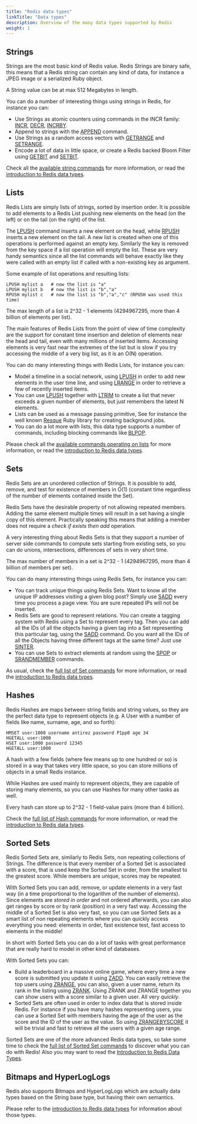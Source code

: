 ```yaml
---
title: "Redis data types"
linkTitle: "Data types"
description: Overview of the many data types supported by Redis
weight: 1
---
```


<a name="strings"></a>
Strings
---

Strings are the most basic kind of Redis value. Redis Strings are binary safe, this means that a Redis string can contain any kind of data, for instance a
JPEG image or a serialized Ruby object.

A String value can be at max 512 Megabytes in length.

You can do a number of interesting things using strings in Redis, for instance you can:

* Use Strings as atomic counters using commands in the INCR family: [INCR](/commands/incr), [DECR](/commands/decr), [INCRBY](/commands/incrby).
* Append to strings with the [APPEND](/commands/append) command.
* Use Strings as a random access vectors with [GETRANGE](/commands/getrange) and [SETRANGE](/commands/setrange).
* Encode a lot of data in little space, or create a Redis backed Bloom Filter using [GETBIT](/commands/getbit) and [SETBIT](/commands/setbit).

Check all the [available string commands](/commands/#string) for more information, or read the [introduction to Redis data types](/topics/data-types-intro).

<a name="lists"></a>
Lists
---

Redis Lists are simply lists of strings, sorted by insertion order.
It is possible to add elements to a Redis List pushing new elements on the head  (on the left) or on the tail (on the right) of the list.

The [LPUSH](/commands/lpush) command inserts a new element on the head, while
[RPUSH](/commands/rpush) inserts a new element on the tail. A new list is created
when one of this operations is performed against an empty key.
Similarly the key is removed from the key space if a list operation will
empty the list. These are very handy semantics since all the list commands will
behave exactly like they were called with an empty list if called with a
non-existing key as argument.

Some example of list operations and resulting lists:

    LPUSH mylist a   # now the list is "a"
    LPUSH mylist b   # now the list is "b","a"
    RPUSH mylist c   # now the list is "b","a","c" (RPUSH was used this time)

The max length of a list is 2^32 - 1 elements (4294967295, more than 4 billion of elements per list).

The main features of Redis Lists from the point of view of time complexity are
the support for constant time insertion and deletion of elements near the
head and tail, even with many millions of inserted items.
Accessing elements is very fast near the extremes of the list but
is slow if you try accessing the middle of a very big list, as it is
an O(N) operation.

You can do many interesting things with Redis Lists, for instance you can:

* Model a timeline in a social network, using [LPUSH](/commands/lpush) in order to add new elements in the user time line, and using [LRANGE](/commands/lrange) in order to retrieve a few of recently inserted items.
* You can use [LPUSH](/commands/lpush) together with [LTRIM](/commands/ltrim) to create a list that never exceeds a given number of elements, but just remembers the latest N elements.
* Lists can be used as a message passing primitive, See for instance the well known [Resque](https://github.com/resque/resque) Ruby library for creating background jobs.
* You can do a lot more with lists, this data type supports a number of commands, including blocking commands like [BLPOP](/commands/blpop).

Please check all the [available commands operating on lists](/commands#list) for more information, or read the [introduction to Redis data types](/topics/data-types-intro).

<a name="sets"></a>
Sets
---

Redis Sets are an unordered collection of Strings. It is possible to add,
remove, and test for existence of members in O(1) (constant time regardless
of the number of elements contained inside the Set).

Redis Sets have the desirable property of not allowing repeated members. Adding the same element multiple times will result in a set having a single copy of this element. Practically speaking this means that adding a member does not require a *check if exists then add* operation.

A very interesting thing about Redis Sets is that they support a number of
server side commands to compute sets starting from existing sets, so you
can do unions, intersections, differences of sets in very short time.

The max number of members in a set is 2^32 - 1 (4294967295, more than 4 billion   of members per set).

You can do many interesting things using Redis Sets, for instance you can:

* You can track unique things using Redis Sets. Want to know all the unique IP addresses visiting a given blog post? Simply use [SADD](/commands/sadd) every time you process a page view. You are sure repeated IPs will not be inserted.
* Redis Sets are good to represent relations. You can create a tagging system with Redis using a Set to represent every tag. Then you can add all the IDs of all the objects having a given tag into a Set representing this particular tag, using the [SADD](/commands/sadd) command. Do you want all the IDs of all the Objects having three different tags at the same time? Just use [SINTER](/commands/sinter).
* You can use Sets to extract elements at random using the [SPOP](/commands/spop) or [SRANDMEMBER](/commands/srandmember) commands.


As usual, check the [full list of Set commands](/commands#set) for more information, or read the [introduction to Redis data types](/topics/data-types-intro).

<a name="hashes"></a>
Hashes
---

Redis Hashes are maps between string fields and string values, so they are the perfect data type to represent objects (e.g. A User with a number of fields like name, surname, age, and so forth):

    HMSET user:1000 username antirez password P1pp0 age 34
    HGETALL user:1000
    HSET user:1000 password 12345
    HGETALL user:1000

A hash with a few fields (where few means up to one hundred or so) is stored in a way
that takes very little space, so you can store millions of objects in a small
Redis instance.

While Hashes are used mainly to represent objects, they are capable of storing many elements, so you can use Hashes for many other tasks as well.

Every hash can store up to 2^32 - 1 field-value pairs (more than 4 billion).

Check the [full list of Hash commands](/commands#hash) for more information, or read the [introduction to Redis data types](/topics/data-types-intro).

<a name="sorted-sets"></a>
Sorted Sets
---

Redis Sorted Sets are, similarly to Redis Sets, non repeating collections of
Strings. The difference is that every member of a Sorted Set is associated
with a score, that is used keep the Sorted Set in order, from the
smallest to the greatest score.  While members are unique, scores may be
repeated.

With Sorted Sets you can add, remove, or update elements in a very fast way
(in a time proportional to the logarithm of the number of elements). Since
elements are *stored in order* and not ordered afterwards, you can also get
ranges by score or by rank (position) in a very fast way.
Accessing the middle of a Sorted Set is also very fast, so you can use
Sorted Sets as a smart list of non repeating elements where you can quickly access
everything you need: elements in order, fast existence test, fast access
to elements in the middle!

In short with Sorted Sets you can do a lot of tasks with great performance
that are really hard to model in other kind of databases.

With Sorted Sets you can:

* Build a leaderboard in a massive online game, where every time a new score
is submitted you update it using [ZADD](/commands/zadd). You can easily
retrieve the top users using [ZRANGE](/commands/zrange), you can also, given a
user name, return its rank in the listing using [ZRANK](/commands/zrank).
Using ZRANK and ZRANGE together you can show users with a score similar to
a given user. All very *quickly*.
* Sorted Sets are often used in order to index data that is stored inside Redis.
For instance if you have many hashes representing users, you can use a Sorted Set with members having the age of the user as the score and the ID of the user as the value. So using [ZRANGEBYSCORE](/commands/zrangebyscore) it will be trivial and fast to retrieve all the users with a given age range.


Sorted Sets are one of the more advanced Redis data types, so take some time to check the [full list of Sorted Set commands](/commands#sorted_set) to discover what you can do with Redis! Also you may want to read the [Introduction to Redis Data Types](/topics/data-types-intro).

Bitmaps and HyperLogLogs
---

Redis also supports Bitmaps and HyperLogLogs which are actually data types
based on the String base type, but having their own semantics.

Please refer to the [introduction to Redis data types](/topics/data-types-intro) for information about those types.

